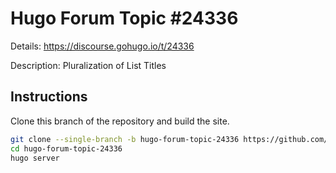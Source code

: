 # Hugo Forum Topic #24336

Details: <https://discourse.gohugo.io/t/24336>

Description: Pluralization of List Titles

## Instructions

Clone this branch of the repository and build the site.

```bash
git clone --single-branch -b hugo-forum-topic-24336 https://github.com/jmooring/hugo-testing hugo-forum-topic-24336
cd hugo-forum-topic-24336
hugo server
```
